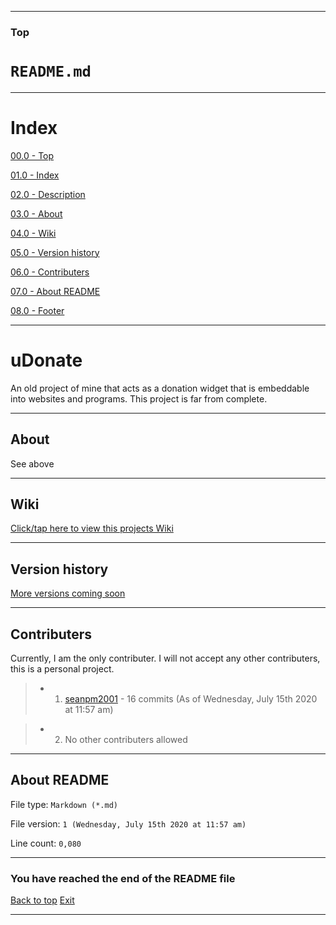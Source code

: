 
***

### Top

# `README.md`

***

# Index

[00.0 - Top](#Top)

[01.0 - Index](#Index)

[02.0 - Description](#uDonate)

[03.0 - About](#About)

[04.0 - Wiki](#Wiki)

[05.0 - Version history](#Version-history)

[06.0 - Contributers](#Contributers)

[07.0 - About README](#About-README)

[08.0 - Footer](#You-have-reached-the-end-of-the-README-file)

***

# uDonate
An old project of mine that acts as a donation widget that is embeddable into websites and programs. This project is far from complete.

***

## About

See above

***

## Wiki

[Click/tap here to view this projects Wiki](https://github.com/seanpm2001/uDonate/wiki)

***

## Version history

[More versions coming soon](https://www.example.com)

***

## Contributers

Currently, I am the only contributer. I will not accept any other contributers, this is a personal project.

> * 1. [seanpm2001](https://github.com/seanpm2001/) - 16 commits (As of Wednesday, July 15th 2020 at 11:57 am)

> * 2. No other contributers allowed

***

## About README

File type: `Markdown (*.md)`

File version: `1 (Wednesday, July 15th 2020 at 11:57 am)`

Line count: `0,080`

***

### You have reached the end of the README file

[Back to top](#Top) [Exit](https://github.com)

***

